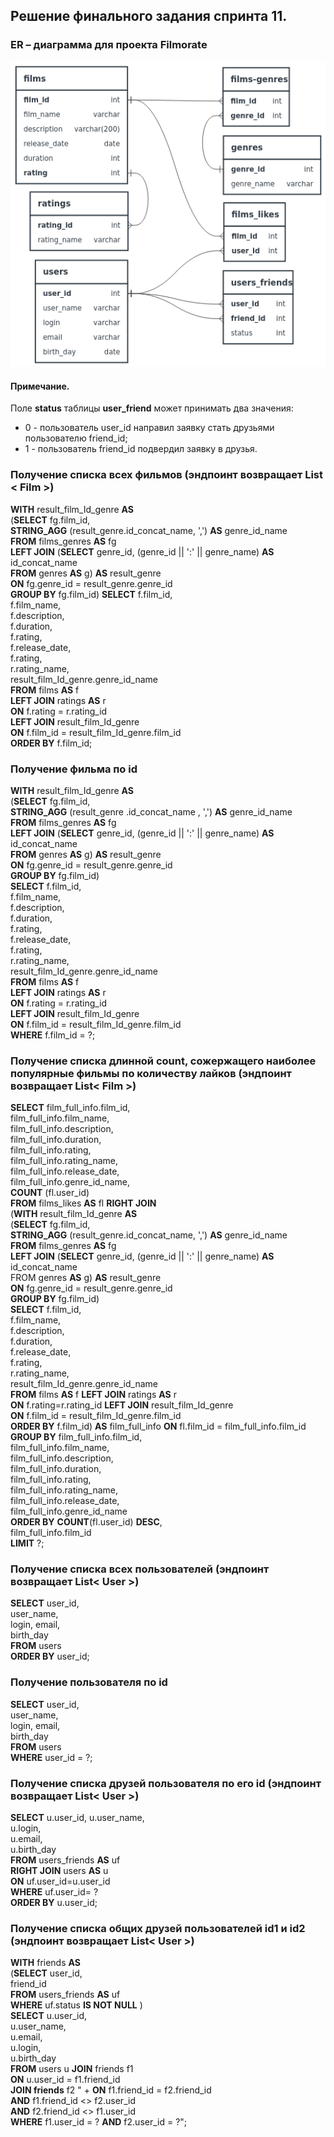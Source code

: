 ## Решение финального задания спринта 11. ##


### ER – диаграмма для проекта Filmorate ###
![ER-диаграмма для проекта Filmorate](ER_diagram/ER_diagram_filmorate.png)

#### Примечание. #####
Поле __status__ таблицы __user_friend__ может принимать два значения:
* 0 - пользователь user_id направил заявку стать друзьями пользователю friend_id;
* 1 - пользователь friend_id подвердил заявку в друзья.

### Получение списка всех фильмов (эндпоинт возвращает List < Film >) ###
__WITH__ result_film_Id_genre __AS__  
(__SELECT__ fg.film_id,  
__STRING_AGG__ (result_genre.id_concat_name, ',') __AS__ genre_id_name  
__FROM__ films_genres __AS__ fg  
__LEFT JOIN__ (__SELECT__ genre_id, (genre_id || ':' || genre_name) __AS__ id_concat_name  
__FROM__ genres __AS__ g) __AS__ result_genre  
__ON__ fg.genre_id = result_genre.genre_id  
__GROUP BY__ fg.film_id)
__SELECT__ f.film_id,  
f.film_name,  
f.description,  
f.duration,  
f.rating,  
f.release_date,  
f.rating,  
r.rating_name,  
result_film_Id_genre.genre_id_name  
__FROM__ films __AS__ f  
__LEFT JOIN__ ratings __AS__ r  
__ON__ f.rating = r.rating_id  
__LEFT JOIN__ result_film_Id_genre  
__ON__ f.film_id = result_film_Id_genre.film_id  
__ORDER BY__ f.film_id;  


### Получение фильма по id ###
__WITH__ result_film_Id_genre __AS__  
(__SELECT__ fg.film_id,  
__STRING_AGG__ (result_genre .id_concat_name , ',') __AS__ genre_id_name  
__FROM__ films_genres __AS__ fg  
__LEFT JOIN__ (__SELECT__ genre_id, (genre_id || ':' || genre_name) __AS__ id_concat_name  
__FROM__ genres __AS__ g) __AS__ result_genre  
__ON__ fg.genre_id = result_genre.genre_id  
__GROUP BY__  fg.film_id)  
__SELECT__ f.film_id,  
f.film_name,  
f.description,  
f.duration,  
f.rating,  
f.release_date,  
f.rating,  
r.rating_name,  
result_film_Id_genre.genre_id_name  
__FROM__ films __AS__ f  
__LEFT JOIN__ ratings __AS__ r  
__ON__ f.rating = r.rating_id  
__LEFT JOIN__ result_film_Id_genre  
__ON__ f.film_id = result_film_Id_genre.film_id  
__WHERE__ f.film_id = ?;  


### Получение списка длинной count, сожержащего наиболее популярные фильмы по количеству лайков (эндпоинт возвращает List< Film >) ###
__SELECT__ film_full_info.film_id,  
film_full_info.film_name,  
film_full_info.description,  
film_full_info.duration,  
film_full_info.rating,  
film_full_info.rating_name,  
film_full_info.release_date,  
film_full_info.genre_id_name,  
__COUNT__ (fl.user_id)  
__FROM__ films_likes __AS__ fl __RIGHT JOIN__  
(__WITH__  result_film_Id_genre __AS__  
(__SELECT__ fg.film_id,  
__STRING_AGG__ (result_genre.id_concat_name, ',') __AS__ genre_id_name  
__FROM__ films_genres __AS__ fg  
__LEFT JOIN__ (__SELECT__ genre_id, (genre_id || ':' || genre_name) __AS__ id_concat_name  
FROM genres __AS__ g) __AS__ result_genre  
__ON__ fg.genre_id = result_genre.genre_id  
__GROUP BY__  fg.film_id)  
__SELECT__ f.film_id,  
f.film_name,   
f.description,  
f.duration,  
f.release_date,  
f.rating,  
r.rating_name,  
result_film_Id_genre.genre_id_name  
__FROM__ films __AS__ f __LEFT JOIN__ ratings __AS__ r  
__ON__ f.rating=r.rating_id __LEFT JOIN__ result_film_Id_genre  
__ON__ f.film_id = result_film_Id_genre.film_id  
__ORDER BY__ f.film_id) __AS__  film_full_info
__ON__ fl.film_id = film_full_info.film_id  
__GROUP BY__ film_full_info.film_id,  
film_full_info.film_name,  
film_full_info.description,  
film_full_info.duration,  
film_full_info.rating,  
film_full_info.rating_name,  
film_full_info.release_date,  
film_full_info.genre_id_name  
__ORDER BY__ __COUNT__(fl.user_id) __DESC__,  
film_full_info.film_id  
__LIMIT__ ?;  


### Получение списка всех пользователей (эндпоинт возвращает List< User >) ###
__SELECT__ user_id,  
user_name,  
login, email,  
birth_day  
__FROM__ users  
__ORDER BY__ user_id;  


### Получение пользователя по id ###
__SELECT__ user_id,  
user_name,  
login, email,  
birth_day  
__FROM__ users  
__WHERE__ user_id = ?;  


### Получение списка друзей пользователя по его id (эндпоинт возвращает List< User >) ###
__SELECT__ u.user_id, 
u.user_name,  
u.login,  
u.email,  
u.birth_day  
__FROM__ users_friends __AS__ uf  
__RIGHT JOIN__ users __AS__ u  
__ON__ uf.user_id=u.user_id  
__WHERE__ uf.user_id= ?  
__ORDER BY__ u.user_id;


### Получение списка общих друзей пользователей id1 и id2 (эндпоинт возвращает List< User >) ###
__WITH__ friends __AS__  
(__SELECT__ user_id,  
friend_id  
__FROM__ users_friends __AS__ uf  
__WHERE__ uf.status __IS NOT NULL__ )  
__SELECT__ u.user_id,  
u.user_name,  
u.email,  
u.login,  
u.birth_day  
__FROM__ users u __JOIN__ friends f1  
__ON__ u.user_id = f1.friend_id  
__JOIN friends__ f2 " +
__ON__ f1.friend_id = f2.friend_id  
__AND__ f1.friend_id <> f2.user_id  
__AND__ f2.friend_id <> f1.user_id  
__WHERE__ f1.user_id = ? __AND__ f2.user_id = ?";